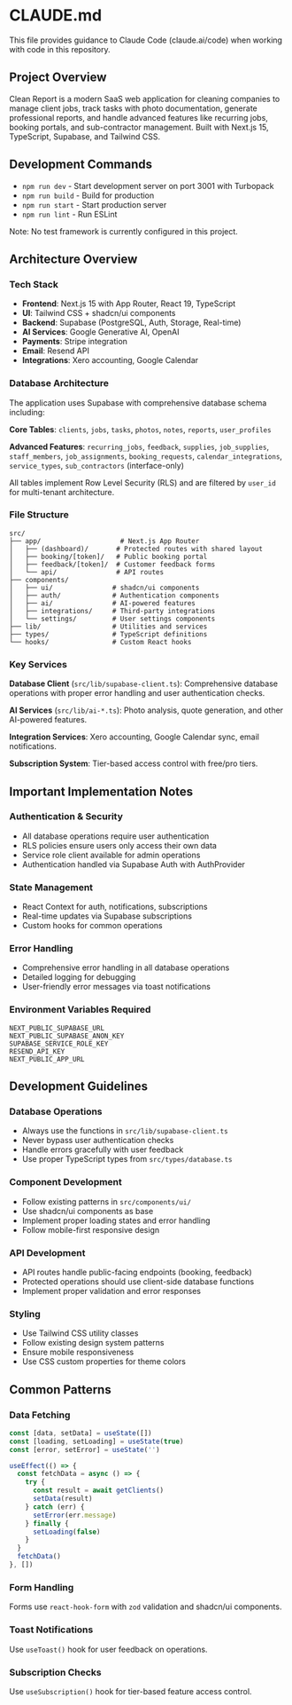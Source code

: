 # CLAUDE.md

This file provides guidance to Claude Code (claude.ai/code) when working with code in this repository.

## Project Overview

Clean Report is a modern SaaS web application for cleaning companies to manage client jobs, track tasks with photo documentation, generate professional reports, and handle advanced features like recurring jobs, booking portals, and sub-contractor management. Built with Next.js 15, TypeScript, Supabase, and Tailwind CSS.

## Development Commands

- `npm run dev` - Start development server on port 3001 with Turbopack
- `npm run build` - Build for production
- `npm run start` - Start production server  
- `npm run lint` - Run ESLint

Note: No test framework is currently configured in this project.

## Architecture Overview

### Tech Stack
- **Frontend**: Next.js 15 with App Router, React 19, TypeScript
- **UI**: Tailwind CSS + shadcn/ui components
- **Backend**: Supabase (PostgreSQL, Auth, Storage, Real-time)
- **AI Services**: Google Generative AI, OpenAI
- **Payments**: Stripe integration
- **Email**: Resend API
- **Integrations**: Xero accounting, Google Calendar

### Database Architecture
The application uses Supabase with comprehensive database schema including:

**Core Tables**: `clients`, `jobs`, `tasks`, `photos`, `notes`, `reports`, `user_profiles`

**Advanced Features**: `recurring_jobs`, `feedback`, `supplies`, `job_supplies`, `staff_members`, `job_assignments`, `booking_requests`, `calendar_integrations`, `service_types`, `sub_contractors` (interface-only)

All tables implement Row Level Security (RLS) and are filtered by `user_id` for multi-tenant architecture.

### File Structure
```
src/
├── app/                    # Next.js App Router
│   ├── (dashboard)/       # Protected routes with shared layout
│   ├── booking/[token]/   # Public booking portal
│   ├── feedback/[token]/  # Customer feedback forms
│   └── api/               # API routes
├── components/
│   ├── ui/               # shadcn/ui components
│   ├── auth/             # Authentication components
│   ├── ai/               # AI-powered features
│   ├── integrations/     # Third-party integrations
│   └── settings/         # User settings components
├── lib/                  # Utilities and services
├── types/                # TypeScript definitions
└── hooks/                # Custom React hooks
```

### Key Services

**Database Client** (`src/lib/supabase-client.ts`): Comprehensive database operations with proper error handling and user authentication checks.

**AI Services** (`src/lib/ai-*.ts`): Photo analysis, quote generation, and other AI-powered features.

**Integration Services**: Xero accounting, Google Calendar sync, email notifications.

**Subscription System**: Tier-based access control with free/pro tiers.

## Important Implementation Notes

### Authentication & Security
- All database operations require user authentication
- RLS policies ensure users only access their own data
- Service role client available for admin operations
- Authentication handled via Supabase Auth with AuthProvider

### State Management
- React Context for auth, notifications, subscriptions
- Real-time updates via Supabase subscriptions
- Custom hooks for common operations

### Error Handling
- Comprehensive error handling in all database operations
- Detailed logging for debugging
- User-friendly error messages via toast notifications

### Environment Variables Required
```
NEXT_PUBLIC_SUPABASE_URL
NEXT_PUBLIC_SUPABASE_ANON_KEY
SUPABASE_SERVICE_ROLE_KEY
RESEND_API_KEY
NEXT_PUBLIC_APP_URL
```

## Development Guidelines

### Database Operations
- Always use the functions in `src/lib/supabase-client.ts`
- Never bypass user authentication checks
- Handle errors gracefully with user feedback
- Use proper TypeScript types from `src/types/database.ts`

### Component Development
- Follow existing patterns in `src/components/ui/`
- Use shadcn/ui components as base
- Implement proper loading states and error handling
- Follow mobile-first responsive design

### API Development
- API routes handle public-facing endpoints (booking, feedback)
- Protected operations should use client-side database functions
- Implement proper validation and error responses

### Styling
- Use Tailwind CSS utility classes
- Follow existing design system patterns
- Ensure mobile responsiveness
- Use CSS custom properties for theme colors

## Common Patterns

### Data Fetching
```typescript
const [data, setData] = useState([])
const [loading, setLoading] = useState(true)
const [error, setError] = useState('')

useEffect(() => {
  const fetchData = async () => {
    try {
      const result = await getClients()
      setData(result)
    } catch (err) {
      setError(err.message)
    } finally {
      setLoading(false)
    }
  }
  fetchData()
}, [])
```

### Form Handling
Forms use `react-hook-form` with `zod` validation and shadcn/ui components.

### Toast Notifications
Use `useToast()` hook for user feedback on operations.

### Subscription Checks
Use `useSubscription()` hook for tier-based feature access control.
